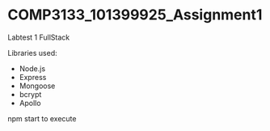 # COMP3133_101399925_Assignment1
Labtest 1 FullStack

Libraries used:

- Node.js
- Express
- Mongoose
- bcrypt
- Apollo

npm start to execute
